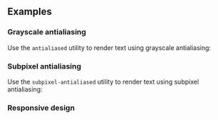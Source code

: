 ## Examples

### Grayscale antialiasing

Use the `antialiased` utility to render text using grayscale antialiasing:

### Subpixel antialiasing

Use the `subpixel-antialiased` utility to render text using subpixel antialiasing:

### Responsive design